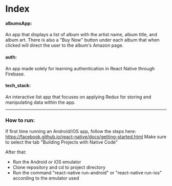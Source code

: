 # Index

#### albumsApp:
An app that displays a list of album with the artist name, album title, and album art. There is also a "Buy Now" button under each album that when clicked will direct the user to the album's Amazon page. 

#### auth:
An app made solely for learning authentication in React Native through Firebase.

#### tech_stack:
An interactive list app that focuses on applying Redux for storing and manipulating data within the app.  

---

### How to run:

If first time running an Android/iOS app, follow the steps here: https://facebook.github.io/react-native/docs/getting-started.html Make sure to select the tab "Building Projects with Native Code"

After that: 
- Run the Android or iOS emulator
- Clone repository and cd to project directory
- Run the command "react-native run-android" or "react-native run-ios" according to the emulator used
